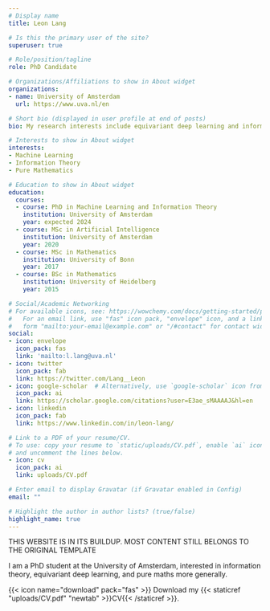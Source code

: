 ```yaml
---
# Display name
title: Leon Lang

# Is this the primary user of the site?
superuser: true

# Role/position/tagline
role: PhD Candidate

# Organizations/Affiliations to show in About widget
organizations:
- name: University of Amsterdam
  url: https://www.uva.nl/en

# Short bio (displayed in user profile at end of posts)
bio: My research interests include equivariant deep learning and information theory.

# Interests to show in About widget
interests:
- Machine Learning
- Information Theory
- Pure Mathematics

# Education to show in About widget
education:
  courses:
  - course: PhD in Machine Learning and Information Theory
    institution: University of Amsterdam
    year: expected 2024
  - course: MSc in Artificial Intelligence
    institution: University of Amsterdam
    year: 2020
  - course: MSc in Mathematics
    institution: University of Bonn
    year: 2017
  - course: BSc in Mathematics
    institution: University of Heidelberg
    year: 2015

# Social/Academic Networking
# For available icons, see: https://wowchemy.com/docs/getting-started/page-builder/#icons
#   For an email link, use "fas" icon pack, "envelope" icon, and a link in the
#   form "mailto:your-email@example.com" or "/#contact" for contact widget.
social:
- icon: envelope
  icon_pack: fas
  link: 'mailto:l.lang@uva.nl'
- icon: twitter
  icon_pack: fab
  link: https://twitter.com/Lang__Leon
- icon: google-scholar  # Alternatively, use `google-scholar` icon from `ai` icon pack
  icon_pack: ai
  link: https://scholar.google.com/citations?user=E3ae_sMAAAAJ&hl=en
- icon: linkedin
  icon_pack: fab
  link: https://www.linkedin.com/in/leon-lang/

# Link to a PDF of your resume/CV.
# To use: copy your resume to `static/uploads/CV.pdf`, enable `ai` icons in `params.toml`, 
# and uncomment the lines below.
- icon: cv
  icon_pack: ai
  link: uploads/CV.pdf

# Enter email to display Gravatar (if Gravatar enabled in Config)
email: ""

# Highlight the author in author lists? (true/false)
highlight_name: true
---
```


THIS WEBSITE IS IN ITS BUILDUP. MOST CONTENT STILL BELONGS TO THE ORIGINAL TEMPLATE

I am a PhD student at the University of Amsterdam, interested in information theory, equivariant deep learning, and pure maths more generally.

{{< icon name="download" pack="fas" >}} Download my {{< staticref "uploads/CV.pdf" "newtab" >}}CV{{< /staticref >}}.
